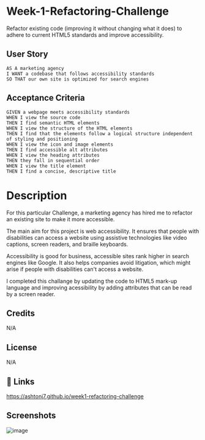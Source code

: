 # Week-1-Refactoring-Challenge

Refactor existing code (improving it without changing what it does) to adhere to current HTML5 standards and improve accessibility.


## User Story

```
AS A marketing agency
I WANT a codebase that follows accessibility standards
SO THAT our own site is optimized for search engines
```


## Acceptance Criteria


```
GIVEN a webpage meets accessibility standards
WHEN I view the source code
THEN I find semantic HTML elements
WHEN I view the structure of the HTML elements
THEN I find that the elements follow a logical structure independent of styling and positioning
WHEN I view the icon and image elements
THEN I find accessible alt attributes
WHEN I view the heading attributes
THEN they fall in sequential order
WHEN I view the title element
THEN I find a concise, descriptive title
```

# Description

For this particular Challenge, a marketing agency has hired me to refactor an existing site to make it more accessible. 

The main aim for this project is web accessibility. It ensures that people with disabilities can access a website using assistive technologies like video captions, screen readers, and braille keyboards. 

Accessibility is good for business, accessible sites rank higher in search engines like Google. It also helps companies avoid litigation, which might arise if people with disabilities can't access a website.

I completed this challange by updating the code to HTML5 mark-up language and improving acessibility by adding attributes that can be read by a screen reader.


## Credits

N/A

## License

N/A


## 🔗 Links
https://ashtonj7.github.io/week1-refactoring-challenge

## Screenshots

![image](https://user-images.githubusercontent.com/62944042/229374845-69d3540f-77d4-4670-a7f1-bc1f005a184e.png)
